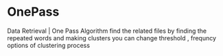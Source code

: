 # OnePass
Data Retrieval | One Pass Algorithm 
find the related files by finding the repeated words and making clusters
you can change threshold , frequncy options of clustering process
